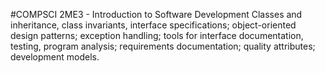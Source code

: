 #COMPSCI 2ME3 - Introduction to Software Development
Classes and inheritance, class invariants, interface specifications; object-oriented design patterns; exception handling; tools for interface documentation, testing, program analysis; requirements documentation; quality attributes; development models.
